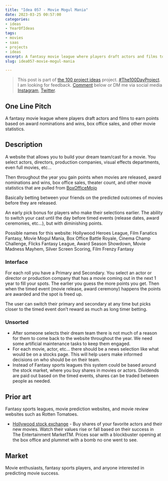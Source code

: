 ```yaml
---
title: "Idea 057 - Movie Mogul Mania"
date: 2023-03-25 00:57:00
categories:
- ideas
- YearOfIdeas
tags:
- movies
- saas
- projects
- ideas
excerpt: A fantasy movie league where players draft actors and films to earn points based on award nominations and wins, box office sales, and other movie statistics
slug: idea057-movie-mogul-mania

---
```


> This post is part of [the 100 project ideas](/projects/2023-100-ideas/) project. [#The100DayProject](https://www.the100dayproject.org/). I am looking for feedback. <a href='#utterances-comments'>Comment</a> below or DM me via social media <a href="https://instagram.com/funvill" rel="nofollow noopener noreferrer"><i class="fab fa-fw fa-instagram" aria-hidden="true"></i><span class="label">Instagram</span></a>, <a href="https://twitter.com/funvill" rel="nofollow noopener noreferrer"><i class="fab fa-fw fa-twitter" aria-hidden="true"></i><span class="label">Twitter</span></a>.

## One Line Pitch

A fantasy movie league where players draft actors and films to earn points based on award nominations and wins, box office sales, and other movie statistics.

## Description

A website that allows you to build your dream team/cast for a movie. You select actors, directors, production companies, visual effects departments, even full movies, etc…

Then throughout the year you gain points when movies are released, award nominations and wins, box office sales, theater count, and other movie statistics that are pulled from [BoxOfficeMojo](https://www.boxofficemojo.com/)

Basically betting between your friends on the predicted outcomes of movies before they are released.

An early pick bonus for players who make their selections earlier. The ability to switch your cast until the day before timed events (release dates, award ceremonies, etc…), but with diminishing points.

Possible names for this website: Hollywood Heroes League, Film Fanatics Fantasy, Movie Mogul Mania, Box Office Battle Royale, Cinema Champ Challenge, Flicks Fantasy League, Award Season Showdown, Movie Madness Mayhem, Silver Screen Scoring, Film Frenzy Fantasy

### Interface

For each roll you have a Primary and Secondary. You select an actor or director or production company that has a movie coming out in the next 1 year to fill your spots. The earlier you guess the more points you get. Then when the timed event (movie release, award ceremony) happens the points are awarded and the spot is freed up.

The user can switch their primary and secondary at any time but picks closer to the timed event don’t reward as much as long timer betting.

### Unsorted

- After someone selects their dream team there is not much of a reason for them to come back to the website throughout the year. We need some artificial maintenance tasks to keep them engaged. 
- For each movie, actor, etc… there should be a news selection like what would be on a stocks page. This will help users make informed decisions on who should be on their team.
- Instead of Fantasy sports leagues this system could be based around the stock market, where you buy shares in movies or actors. Dividends are paid out based on the timed events, shares can be traded between people as needed.

## Prior art

Fantasy sports leagues, movie prediction websites, and movie review websites such as Rotten Tomatoes.

- [Hollywood stock exchange](https://www.hsx.com/) - Buy shares of your favorite actors and their new movies. Watch their values rise or fall based on their success in The Entertainment MarketTM. Prices soar with a blockbuster opening at the box office and plummet with a bomb no one went to see.

## Market

Movie enthusiasts, fantasy sports players, and anyone interested in predicting movie success.
